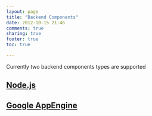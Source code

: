 ```yaml
---
layout: page
title: "Backend Components"
date: 2012-10-15 21:46
comments: true
sharing: true
footer: true
toc: true

---
```


Currently two backend components types are supported

## [Node.js](/docs/backend/nodejs.html)

## [Google AppEngine ](/docs/backend/appengine.html)